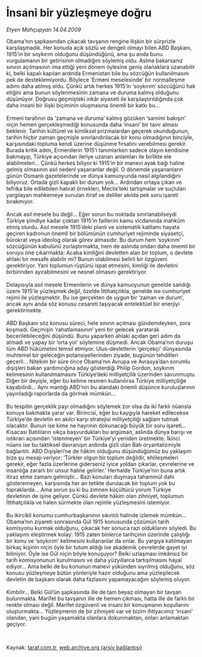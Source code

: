 # İnsani bir yüzleşmeye doğru

*Etyen Mahçupyan 14.04.2009*

<div class="taraf_structure_2col_1zq">
<div class="margen_n">



 <p>Obama’nın şapkasından çıkacak tavşanın rengine ilişkin bir sürprizle karşılaşmadık. Her konuda açık sözlü ve dengeli olmayı bilen ABD Başkanı, 1915’in bir soykırım olduğunu düşündüğünü, ama şu anda bunu vurgulamanın bir getirisinin olmadığını söylemiş oldu. Aslına bakarsanız sınırın açılmasının ima ettiği yeni dönem öylesine geniş olanaklara uzanabilir ki, belki kapalı kapılan ardında Ermenistan bile bu sözcüğün kullanılmasını pek de desteklemiyordu. Böylece ‘Ermeni meselesinde’ bir normalleşme adımı daha atılmış oldu. Çünkü artık herkes 1915’in ‘soykırım’ sözcüğünü hak etiğini ama bunun söylenmesinin zamana ve duruma kalmış olduğunu düşünüyor. Doğrusu geçmişteki inkâr siyaseti ile karşılaştırıldığında çok daha insani bir ilişki biçiminin oluşmasına önemli bir katkı bu... <br/><br/>Ermeni tarafının da ‘zamana ve duruma’ kalmış gözüken ‘samimi bakışın’ niçin hemen gerçekleşmediği konusunda daha ‘insani’ bir tavır alması beklenir. Tarihin kültürel ve kimliksel prizmalardan geçerek okunduğunun, tarihin hiçbir zaman geçmişle sınırlandırılacak bir konu olmadığının binciyle, karşısındaki topluma kendi üzerine düşünme fırsatını verebilmesi gerekir. Burada kritik adım, Ermenilerin 1915’i tanımlarken sadece olayın kendisine bakmayıp, Türkiye açısından ileriye uzanan anlamları ile birlikte ele alabilmeleri... Çünkü herkes biliyor ki 1915’in bir manevi ayak bağı haline gelmiş olmasının asıl nedeni yaşananlar değil. O dönemde yaşananların günün Osmanlı gazetelerinde ve dünya kamuoyunda nasıl algılandığını biliyoruz. Ortada gizli kapaklı bir durum yok... Ardından ortaya çıkan ve tefrika bile edilebilen hatırat örnekleri, Meclis’teki tartışmalar ve suçluları yargılayan mahkemeye sunulan itiraf ve deliller akılda pek soru işareti bırakmıyor. <br/><br/>Ancak asıl mesele bu değil... Eğer sorun bu noktada sınırlanabilseydi Türkiye şimdiye kadar çoktan 1915’in faillerini kamu vicdanında mahkûm etmiş olurdu. Asıl mesele 1915’deki planlı ve sistematik katliamı hayata geçiren kadronun önemli bir bölümünün cumhuriyet rejiminde siyasetçi, bürokrat veya ideolog olarak görev almasıdır. Bu durum hem ‘soykırım’ sözcüğünün kabulünü zorlaştırmakta, hem de aslında ondan daha önemli bir soruyu öne çıkarmakta: Acaba kimliğini devletten alan bir toplum, o devlete ahlaki bir mesafe alabilir mi? Bunun olabilmesi belirli bir özgüveni gerektiriyor. Yani toplumun rüştünü ispat etmesini, kimliği ile devletini birbirinden ayırabilmesini ve nesnel olmasını gerektiriyor. <br/><br/>Dolayısıyla asıl mesele Ermenilerin ve dünya kamuoyunun genelde sandığı üzere 1915’le yüzleşmek değil, özelde İttihatçılıkla, genelde ise cumhuriyet rejimi ile yüzleşmektir. Bu ise gerçekten de uygun bir ‘zaman ve durum’, ancak aynı anda söz konusu cesareti taşıyacak entelektüel bir enerjiyi gerektirmekte. <br/><br/>ABD Başkanı söz konusu süreci, hele sınırın açılması gündemdeyken, zora koşmadı. Geçmişin ‘rahatlamasının’ yeni bir gelecek yaratarak becerilebileceğini düşündü. Bunu yaparken ahlaki açıdan geri adım da atmadı ve yapay bir ‘orta yol’ söylemine düşmedi. Ancak Obama’nın duruşu tüm ABD hükümetini temsil etmiyor. Ulus-devletlerin ‘gerçekçi’ dünyasında muhtemel bir geleceğin potansiyellerinden ziyade, bugünün tehditleri geçerli... Nitekim bir süre önce Obama’nın Avrupa ve Avrasya’dan sorumlu dışişleri bakan yardımcığına aday gösterdiği Philip Gordon, soykırım kelimesinin kullanılmamasını Türkiye’deki milliyetçilik üzerinden savunmuştu. Diğer bir deyişle, eğer bu kelime resmen kullanılırsa Türkiye milliyetçiliğe kayabilirdi... Aynı mantığı ABD’nin bu alandaki önemli düşünce kuruluşlarının yayınladığı raporlarda da görmek mümkün... <br/><br/>Bu tespitin gerçeklik payı olmadığını söylemek zor olsa da iki farklı nüansla konuya bakmakta yarar var. Birincisi, eğer bu kaygıyla hareket edilecekse Türkiye’de devletin en akılcı karşı stratejisi milliyetçiliği sağlam tutmak olacaktır. Bunun ise kime ne hayrının dokunacağı büyük bir soru işareti... Kısacası Batılıların sıkça başvurdukları bu argüman, aslında dünya barışı ve istikrarı açısından ‘istenmeyen’ bir Türkiye’yi yeniden üretmekte. İkinci nüans ise bu taktiksel davranışın ardında gizli olan Batı oryantalizmiyle bağlantılı. ABD Dışişleri’ne de hâkim olduğunu düşündüğümüz bu yaklaşım bize şu mesajı veriyor: ‘Türkler olgun bir toplum değildir, ehlileşmeleri gerekir, eğer fazla üzerlerine giderseniz iyice yoldan çıkarlar, çevrelerine ve insanlığa zararlı bir unsur haline gelirler.’ Herhalde Türkiye’nin buna artık itiraz etme zamanı gelmiştir... Bazı konuları duymaya tahammül dahi gösteremeyen, karşısında her an tetikte durulacak bir toplum yok bu topraklarda... Ama sorun şu ki bu zımnen küçültücü yorum Türkiye devletinin de işine geliyor. Çünkü devlete hâkim olan zihniyet, toplumun İttihatçılıkla ve halen sürmekte olan rejimle yüzleşmesini istemiyor. <br/><br/>Bu ikircikli konumu cumhurbaşkanının sıkıntılı halinde izlemek mümkün... Obama’nın ziyareti sonrasında Gül 1915 konusunda çözümün tarih komisyonu kurmak olduğunu, çıkacak her sonuca razı olduklarını söyledi. Bu yaklaşımı eleştirmek kolay: 1915 zaten binlerce tarihçinin üzerinde çalıştığı bir konu ve ‘soykırım’ kelimesini kullananlar da onlar. Bu yargıya katılmayan birkaç kişinin niçin öyle bir tutum aldığı ise akademik çevrelerde gayet iyi biliniyor. Öyle ise Gül niçin böyle konuşuyor? Belki uzlaşması imkânsız bir tarih komisyonunun kurulmasını ve daha yüzyıllarca tartışılmasını hayal ediyor... Ama belki de bu konunun manevi yükünden sıyrılmış olduğunu, söz konusu yüzleşmeye bütün yönleriyle hazır olduğunu ama yüzleşilecek devletin de başkanı olarak daha fazlasını yapamayacağını söylemiş oluyor. <br/><br/>Kimbilir... Belki Gül’ün şapkasında ille de tam beyaz olmayan bir tavşan bulunmakta. Marifet bu tavşanın ille de hemen çıkması, hatta ille de farklı bir renkte olması değil. Marifet özgüvenli ve insani bir konuşmanın koşullarını oluşturmakta... Yüzleşmenin de bir zihniyeti var ve bizim ihtiyacımız ‘insani’ olandan, yani bugün yaşamakta olanlara dokunmaktan, onları anlamaktan geçiyor.</p>

<br/>


<div id="taraf_not">
</div>

</div>


</div>

Kaynak: [taraf.com.tr](http://taraf.com.tr:80/makale/5023.htm), [web.archive.org (arşiv bağlantısı)](http://web.archive.org/web/20090419211751/http://taraf.com.tr:80/makale/5023.htm)
